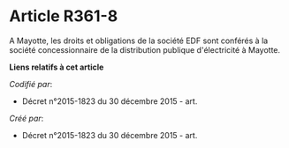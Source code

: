# Article R361-8

A Mayotte, les droits et obligations de la société EDF sont conférés à la société concessionnaire de la distribution publique
d'électricité à Mayotte.

**Liens relatifs à cet article**

_Codifié par_:

  - Décret n°2015-1823 du 30 décembre 2015 - art.

_Créé par_:

  - Décret n°2015-1823 du 30 décembre 2015 - art.
